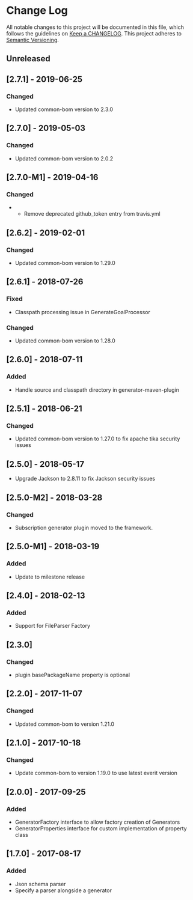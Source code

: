 # Change Log
All notable changes to this project will be documented in this file, which follows the guidelines 
on [Keep a CHANGELOG](http://keepachangelog.com/). This project adheres to 
[Semantic Versioning](http://semver.org/).

## Unreleased

## [2.7.1] - 2019-06-25
### Changed
- Updated common-bom version to 2.3.0

## [2.7.0] - 2019-05-03

### Changed
- Updated common-bom version to 2.0.2

## [2.7.0-M1] - 2019-04-16

### Changed
- - Remove deprecated github_token entry from travis.yml

## [2.6.2] - 2019-02-01

### Changed
- Updated common-bom version to 1.29.0

## [2.6.1] - 2018-07-26

### Fixed
- Classpath processing issue in GenerateGoalProcessor

### Changed
- Updated common-bom version to 1.28.0

## [2.6.0] - 2018-07-11

### Added
- Handle source and classpath directory in generator-maven-plugin

## [2.5.1] - 2018-06-21

### Changed
- Updated common-bom version to 1.27.0 to fix apache tika security issues

## [2.5.0] - 2018-05-17
- Upgrade Jackson to 2.8.11 to fix Jackson security issues 

## [2.5.0-M2] - 2018-03-28
### Changed
- Subscription generator plugin moved to the framework.

## [2.5.0-M1] - 2018-03-19
### Added
- Update to milestone release

## [2.4.0] - 2018-02-13
### Added
- Support for FileParser Factory

## [2.3.0]
### Changed
- plugin basePackageName property is optional

## [2.2.0] - 2017-11-07
### Changed
- Updated common-bom to version 1.21.0

## [2.1.0] - 2017-10-18
### Changed
- Update common-bom to version 1.19.0 to use latest everit version

## [2.0.0] - 2017-09-25
### Added
- GeneratorFactory interface to allow factory creation of Generators
- GeneratorProperties interface for custom implementation of property class

## [1.7.0] - 2017-08-17
### Added
- Json schema parser
- Specify a parser alongside a generator
